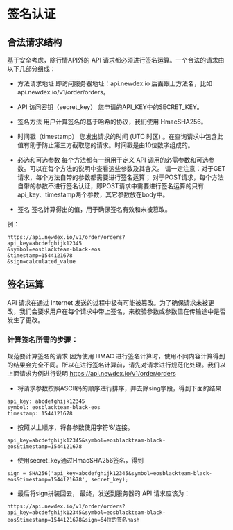 # 签名认证

## 合法请求结构
基于安全考虑，除行情API外的 API 请求都必须进行签名运算。一个合法的请求由以下几部分组成：

- 方法请求地址 即访问服务器地址：api.newdex.io 后面跟上方法名，比如api.newdex.io/v1/order/orders。

- API 访问密钥（secret_key） 您申请的API_KEY中的SECRET_KEY。

- 签名方法  用户计算签名的基于哈希的协议，我们使用 HmacSHA256。

- 时间戳（timestamp） 您发出请求的时间 (UTC 时区) 。在查询请求中包含此值有助于防止第三方截取您的请求。时间戳是由10位数字组成的。

- 必选和可选参数 每个方法都有一组用于定义 API 调用的必需参数和可选参数。可以在每个方法的说明中查看这些参数及其含义。 请一定注意：对于GET请求，每个方法自带的参数都需要进行签名运算； 对于POST请求，每个方法自带的参数不进行签名认证，即POST请求中需要进行签名运算的只有api_key、timestamp两个参数，其它参数放在body中。

- 签名 签名计算得出的值，用于确保签名有效和未被篡改。

例：
```
https://api.newdex.io/v1/order/orders?
api_key=abcdefghijk12345
&symbol=eosblackteam-black-eos
&timestamp=1544121678
&sign=calculated_value
```

## 签名运算

API 请求在通过 Internet 发送的过程中极有可能被篡改。为了确保请求未被更改，我们会要求用户在每个请求中带上签名，来校验参数或参数值在传输途中是否发生了更改。

### 计算签名所需的步骤：

规范要计算签名的请求 因为使用 HMAC 进行签名计算时，使用不同内容计算得到的结果会完全不同。所以在进行签名计算前，请先对请求进行规范化处理。我们以上面请求为例进行说明
https://api.newdex.io/v1/order/orders

-  将请求参数按照ASCII码的顺序进行排序，并去除sing字段，得到下面的结果
```
api_key: abcdefghijk12345
symbol: eosblackteam-black-eos
timestamp: 1544121678
```
- 按照以上顺序，将各参数使用字符’&’连接。
```
api_key=abcdefghijk12345&symbol=eosblackteam-black-eos&timestamp=1544121678
```
- 使用secret_key通过HmacSHA256签名，得到
```
sign = SHA256('api_key=abcdefghijk12345&symbol=eosblackteam-black-eos&timestamp=1544121678', secret_key);
```

- 最后将sign拼装回去， 最终，发送到服务器的 API 请求应该为：
```
https://api.newdex.io/v1/order/orders?api_key=abcdefghijk12345&symbol=eosblackteam-black-eos&timestamp=1544121678&sign=64位的签名hash
```
